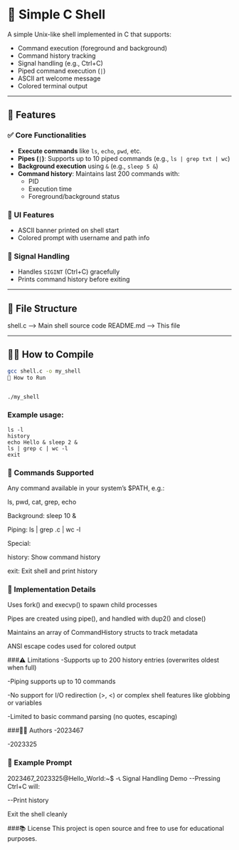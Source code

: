 # 🐚 Simple C Shell

A simple Unix-like shell implemented in C that supports:
- Command execution (foreground and background)
- Command history tracking
- Signal handling (e.g., Ctrl+C)
- Piped command execution (`|`)
- ASCII art welcome message
- Colored terminal output

---

## 🚀 Features

### ✅ Core Functionalities
- **Execute commands** like `ls`, `echo`, `pwd`, etc.
- **Pipes (`|`)**: Supports up to 10 piped commands (e.g., `ls | grep txt | wc`)
- **Background execution** using `&` (e.g., `sleep 5 &`)
- **Command history**: Maintains last 200 commands with:
  - PID
  - Execution time
  - Foreground/background status

### 🎨 UI Features
- ASCII banner printed on shell start
- Colored prompt with username and path info

### 🛑 Signal Handling
- Handles `SIGINT` (Ctrl+C) gracefully
- Prints command history before exiting

---

## 📁 File Structure

shell.c --> Main shell source code
README.md --> This file



---

## 🧑‍💻 How to Compile

```bash
gcc shell.c -o my_shell
🧪 How to Run


./my_shell
```
### Example usage:

```
ls -l
history
echo Hello & sleep 2 &
ls | grep c | wc -l
exit
```

### 📝 Commands Supported
Any command available in your system’s $PATH, e.g.:

ls, pwd, cat, grep, echo

Background: sleep 10 &

Piping: ls | grep .c | wc -l

Special:

history: Show command history

exit: Exit shell and print history

### 🧠 Implementation Details
Uses fork() and execvp() to spawn child processes

Pipes are created using pipe(), and handled with dup2() and close()

Maintains an array of CommandHistory structs to track metadata

ANSI escape codes used for colored output

###⚠️ Limitations
-Supports up to 200 history entries (overwrites oldest when full)

-Piping supports up to 10 commands

-No support for I/O redirection (>, <) or complex shell features like globbing or variables

-Limited to basic command parsing (no quotes, escaping)

###👨‍💻 Authors
-2023467

-2023325

### 📸 Example Prompt

2023467_2023325@Hello_World:~$
-📞 Signal Handling Demo
--Pressing Ctrl+C will:

--Print history

Exit the shell cleanly

###📚 License
This project is open source and free to use for educational purposes.
